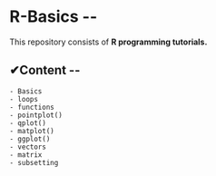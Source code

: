 # R-Basics --

This repository consists of **R programming tutorials.**

## ✔Content --
    - Basics
    - loops
    - functions
    - pointplot()
    - qplot()
    - matplot()
    - ggplot()
    - vectors
    - matrix
    - subsetting
    
